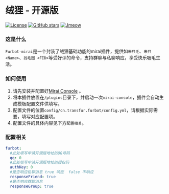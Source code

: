 # 绒狸 - 开源版

[![License](https://img.shields.io/github/license/furleywolf/Furbot-Mirai)](https://github.com/furleywolf/Furbot-Mirai/blob/master/LICENSE)
[![GitHub stars](https://img.shields.io/github/stars/furleywolf/Furbot-Mirai)](https://github.com/furleywolf/Furbot-Mirai/stargazers)
[![Jmeow](https://img.shields.io/badge/author-Jmeow-blue)](http://www.jmeow.org)

### 这是什么

`Furbot-mirai`是一个封装了绒狸基础功能的mirai插件，提供如`来只毛`、`来只 <Name>`、`找毛图 <FID>`等受好评的命令，支持群聊与私聊响应，享受快乐吸毛生活。

### 如何使用

1. 请先安装并配置好[Mirai Console](https://github.com/mamoe/mirai-console) 。
2. 将本插件放置在`/plugins`目录下，并启动一次`mirai-console`，插件会自动生成模板配置文件供填写。
3. 配置文件的位置`config/cn.transfur.furbot/config.yml`，请根据实际需要，填写对应配置项。
4. 配置文件的具体内容见下方`配置相关`。

### 配置相关
```yaml
furbot:
  #此处填写申请开源版地址的QQ号码
  qq: 0
  #此处填写申请开源版地址的授权码
  authKey: 0
  #是否响应私聊消息 true 响应  false 不响应
  responseFriend: true
  #是否响应群聊消息
  responseGroup: true
```